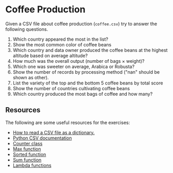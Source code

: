 # Coffee Production

Given a CSV file about coffee production (`coffee.csv`) try to answer the following questions.

1. Which country appeared the most in the list?
2. Show the most common color of coffee beans
3. Which country and data owner produced the coffee beans at the highest altitude based on average altitude?
4. How much was the overall output (number of bags × weight)?
5. Which one was sweeter on average, Arabica or Robusta?
6. Show the number of records by processing method ("nan" should be shown as other).
7. List the variety of the top and the bottom 5 coffee beans by total score
8. Show the number of countries cultivating coffee beans
9. Which country produced the most bags of coffee and how many?

## Resources

The following are some useful resources for the exercises:

* [How to read a CSV file as a dictionary.](https://www.youtube.com/watch?v=mII5mrU46rs)
* [Python CSV documentation](https://docs.python.org/3/library/csv.html)
* [Counter class](https://www.geeksforgeeks.org/python-counter-objects-elements/)
* [Max function](https://www.w3schools.com/python/ref_func_max.asp)
* [Sorted function](https://www.w3schools.com/python/ref_func_sorted.asp)
* [Sum function](https://www.w3schools.com/python/ref_func_sum.asp)
* [Lambda functions](https://www.w3schools.com/python/python_lambda.asp)